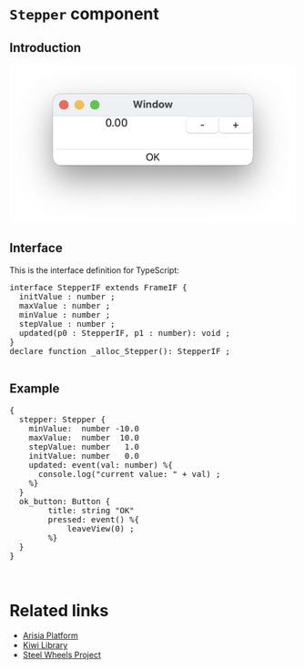 # `Stepper` component

## Introduction
![Stepper ScreemnShot](./Images/stepper-component-macos.png)

## Interface

This is the interface definition for TypeScript:
<pre>
interface StepperIF extends FrameIF {
  initValue : number ;
  maxValue : number ;
  minValue : number ;
  stepValue : number ;
  updated(p0 : StepperIF, p1 : number): void ;
}
declare function _alloc_Stepper(): StepperIF ;

</pre>

## Example
<pre>
{
  stepper: Stepper {
    minValue:  number -10.0
    maxValue:  number  10.0
    stepValue: number   1.0
    initValue: number   0.0
    updated: event(val: number) %{
      console.log("current value: " + val) ;
    %}
  }
  ok_button: Button {
        title: string "OK"
        pressed: event() %{
	    	leaveView(0) ;
        %}
  }
}


</pre>

# Related links
* [Arisia Platform](https://gitlab.com/steewheels/arisia/-/blob/main/README.md)
* [Kiwi Library](https://gitlab.com/steewheels/kiwiscript/-/blob/main/KiwiLibrary/Document/Library.md)
* [Steel Wheels Project](https://gitlab.com/steewheels/project/-/blob/main/README.md)



